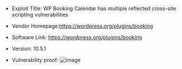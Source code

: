 * Exploit Title: WP Booking Calendar has multiple reflected cross-site scripting vulnerabilities

* Vendor Homepage:https://wordpress.org/plugins/booking

* Software Link: https://wordpress.org/plugins/booking

* Version: 10.5.1   

* Vulnerability proof: 
![image]()  
 
